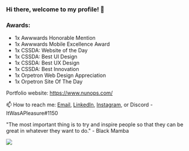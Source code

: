 ### Hi there, welcome to my profile! 👋

### Awards: 
- 1x Awwwards Honorable Mention
- 1x Awwwards Mobile Excellence Award
- 1x CSSDA: Website of the Day
- 1x CSSDA: Best UI Design
- 1x CSSDA: Best UX Design
- 1x CSSDA: Best Innovation
- 1x Orpetron Web Design Appreciation
- 1x Orpetron Site Of The Day

Portfolio website: https://www.nunops.com/

📫 How to reach me: [Email](mailto:nunopereirasousa00@gmail.com), [LinkedIn](https://www.linkedin.com/in/nunopereirasous/), [Instagram](https://www.instagram.com/nunopereirasousa/), or Discord - ItWasAPleasure#1150

"The most important thing is to try and inspire people so that they can be great in whatever they want to do." - Black Mamba

![](https://komarev.com/ghpvc/?username=NunoPereiraSousa&color=red&style=flat-square)
